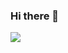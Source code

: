 ### Hi there 👋

[![](https://visitcount.itsvg.in/api?id=lemind&label=Profile%20Views&color=3&icon=8&pretty=true)](https://visitcount.itsvg.in)

<!--
**lemind/lemind** is a ✨ _special_ ✨ repository because its `README.md` (this file) appears on your GitHub profile.

Here are some ideas to get you started:

- 🔭 I’m currently working on ...
- 🌱 I’m currently learning ...
- 👯 I’m looking to collaborate on ...
- 🤔 I’m looking for help with ...
- 💬 Ask me about ...
- 📫 How to reach me: ...
- 😄 Pronouns: ...
- ⚡ Fun fact: ...
-->
